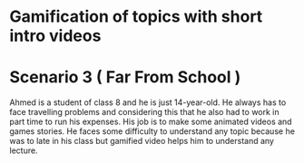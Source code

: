 # Gamification of topics with short intro videos
# Scenario 3 ( Far From School )
Ahmed is a student of class 8 and he is just 14-year-old. He always has to face travelling problems and considering this that he also had to work in part time to run his expenses. His job is to make some animated videos and games stories. He faces some difficulty to understand any topic because he was to late in his class but gamified video helps him to understand any lecture.
